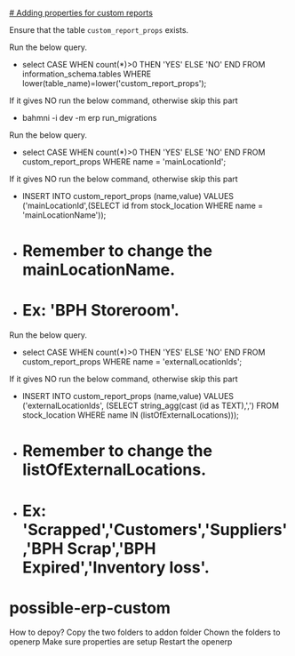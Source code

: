 [# Adding properties for custom reports](#properties)

Ensure that the table `custom_report_props` exists.

Run the below query.
  
* select CASE WHEN count(*)>0 THEN 'YES' ELSE 'NO' END FROM information_schema.tables WHERE lower(table_name)=lower('custom_report_props');

If it gives NO run the below command, otherwise skip this part

* bahmni -i dev -m erp run_migrations

Run the below query.

* select CASE WHEN count(*)>0 THEN 'YES' ELSE 'NO' END FROM custom_report_props WHERE name = 'mainLocationId';

If it gives NO run the below command, otherwise skip this part

* INSERT INTO custom_report_props (name,value) VALUES ('mainLocationId',(SELECT id from stock_location WHERE name = 'mainLocationName'));
* # Remember to change the mainLocationName.
* # Ex: 'BPH Storeroom'.

Run the below query.

* select CASE WHEN count(*)>0 THEN 'YES' ELSE 'NO' END FROM custom_report_props WHERE name = 'externalLocationIds';

If it gives NO run the below command, otherwise skip this part

* INSERT INTO custom_report_props (name,value) VALUES ('externalLocationIds', (SELECT string_agg(cast (id as TEXT),',') FROM stock_location WHERE name IN (listOfExternalLocations)));
* # Remember to change the listOfExternalLocations.
* # Ex: 'Scrapped','Customers','Suppliers','BPH Scrap','BPH Expired','Inventory loss'.

# possible-erp-custom
How to depoy?
Copy the two folders to addon folder
Chown the folders to openerp
Make sure <a name="properties">properties</a> are setup
Restart the openerp

